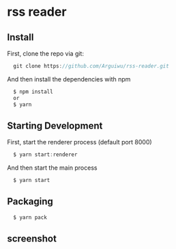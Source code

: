 # rss reader

## Install

First, clone the repo via git:

```javascript
  git clone https://github.com/Arguiwu/rss-reader.git
```

And then install the dependencies with npm

```javascript
  $ npm install
  or
  $ yarn
```

## Starting Development

First, start the renderer process (default port 8000)

```javascript
  $ yarn start:renderer
```

And then start the main process

```javascript
  $ yarn start
```

## Packaging

```javascript
  $ yarn pack
```

## screenshot


